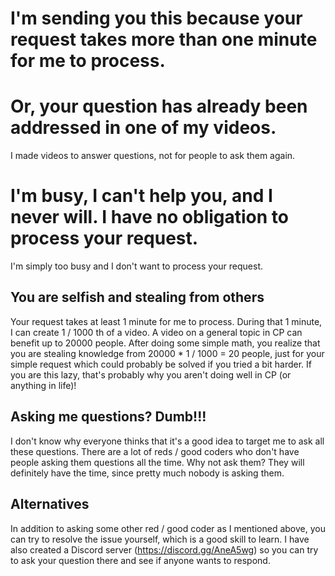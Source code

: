 # I'm sending you this because your request takes more than one minute for me to process.

# Or, your question has already been addressed in one of my videos.

I made videos to answer questions, not for people to ask them again.

# I'm busy, I can't help you, and I never will. I have no obligation to process your request.

I'm simply too busy and I don't want to process your request.

## You are selfish and stealing from others

Your request takes at least 1 minute for me to process. During that 1 minute, I can create 1 / 1000 th of a video. A video on a general topic in CP can benefit up to 20000 people. After doing some simple math, you realize that you are stealing knowledge from 20000 * 1 / 1000 = 20 people, just for your simple request which could probably be solved if you tried a bit harder. If you are this lazy, that's probably why you aren't doing well in CP (or anything in life)!

## Asking me questions? Dumb!!!

I don't know why everyone thinks that it's a good idea to target me to ask all these questions. There are a lot of reds / good coders who don't have people asking them questions all the time. Why not ask them? They will definitely have the time, since pretty much nobody is asking them.

## Alternatives

In addition to asking some other red / good coder as I mentioned above, you can try to resolve the issue yourself, which is a good skill to learn. I have also created a Discord server (https://discord.gg/AneA5wg) so you can try to ask your question there and see if anyone wants to respond.
